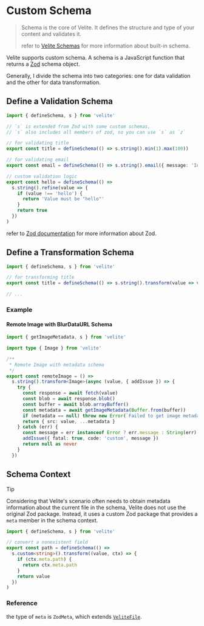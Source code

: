 # Custom Schema

> Schema is the core of Velite. It defines the structure and type of your content and validates it.
>
> refer to [Velite Schemas](velite-schemas.md) for more information about built-in schema.

Velite supports custom schema. A schema is a JavaScript function that returns a [Zod](https://zod.dev) schema object.

Generally, I divide the schema into two categories: one for data validation and the other for data transformation.

## Define a Validation Schema

```ts
import { defineSchema, s } from 'velite'

// `s` is extended from Zod with some custom schemas,
// `s` also includes all members of zod, so you can use `s` as `z`

// for validating title
export const title = defineSchema(() => s.string().min(1).max(100))

// for validating email
export const email = defineSchema(() => s.string().email({ message: 'Invalid email address' }))

// custom validation logic
export const hello = defineSchema(() =>
  s.string().refine(value => {
    if (value !== 'hello') {
      return 'Value must be "hello"'
    }
    return true
  })
)
```

refer to [Zod documentation](https://zod.dev) for more information about Zod.

## Define a Transformation Schema

```ts
import { defineSchema, s } from 'velite'

// for transforming title
export const title = defineSchema(() => s.string().transform(value => value.toUpperCase()))

// ...
```

### Example

#### Remote Image with BlurDataURL Schema

```ts
import { getImageMetadata, s } from 'velite'

import type { Image } from 'velite'

/**
 * Remote Image with metadata schema
 */
export const remoteImage = () =>
  s.string().transform<Image>(async (value, { addIssue }) => {
    try {
      const response = await fetch(value)
      const blob = await response.blob()
      const buffer = await blob.arrayBuffer()
      const metadata = await getImageMetadata(Buffer.from(buffer))
      if (metadata == null) throw new Error(`Failed to get image metadata: ${value}`)
      return { src: value, ...metadata }
    } catch (err) {
      const message = err instanceof Error ? err.message : String(err)
      addIssue({ fatal: true, code: 'custom', message })
      return null as never
    }
  })
```

## Schema Context

> [!TIP]
> Considering that Velite's scenario often needs to obtain metadata information about the current file in the schema, Velite does not use the original Zod package. Instead, it uses a custom Zod package that provides a `meta` member in the schema context.

```ts
import { defineSchema, s } from 'velite'

// convert a nonexistent field
export const path = defineSchema(() =>
  s.custom<string>().transform((value, ctx) => {
    if (ctx.meta.path) {
      return ctx.meta.path
    }
    return value
  })
)
```

### Reference

the type of `meta` is `ZodMeta`, which extends [`VeliteFile`](../reference/types.md#velitefile).
